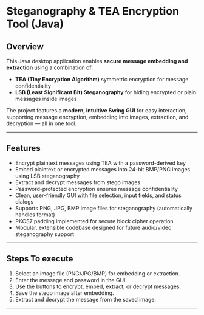 # Steganography & TEA Encryption Tool (Java)

## Overview

This Java desktop application enables **secure message embedding and extraction** using a combination of:

- **TEA (Tiny Encryption Algorithm)** symmetric encryption for message confidentiality  
- **LSB (Least Significant Bit) Steganography** for hiding encrypted or plain messages inside images  

The project features a **modern, intuitive Swing GUI** for easy interaction, supporting message encryption, embedding into images, extraction, and decryption — all in one tool.

---

## Features

- Encrypt plaintext messages using TEA with a password-derived key  
- Embed plaintext or encrypted messages into 24-bit BMP/PNG images using LSB steganography  
- Extract and decrypt messages from stego images  
- Password-protected encryption ensures message confidentiality  
- Clean, user-friendly GUI with file selection, input fields, and status dialogs  
- Supports PNG, JPG, BMP image files for steganography (automatically handles format)  
- PKCS7 padding implemented for secure block cipher operation  
- Modular, extensible codebase designed for future audio/video steganography support  

---

## Steps To execute

1. Select an image file (PNG/JPG/BMP) for embedding or extraction.  
2. Enter the message and password in the GUI.  
3. Use the buttons to encrypt, embed, extract, or decrypt messages.  
4. Save the stego image after embedding.  
5. Extract and decrypt the message from the saved image.  

---
